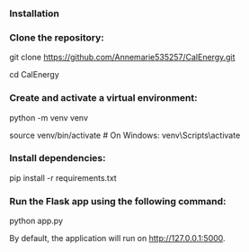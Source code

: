### Installation


### Clone the repository:


git clone https://github.com/Annemarie535257/CalEnergy.git

cd CalEnergy

### Create and activate a virtual environment:


python -m venv venv

source venv/bin/activate    # On Windows: venv\Scripts\activate

### Install dependencies:


pip install -r requirements.txt


### Run the Flask app using the following command:

python app.py


By default, the application will run on http://127.0.0.1:5000.

